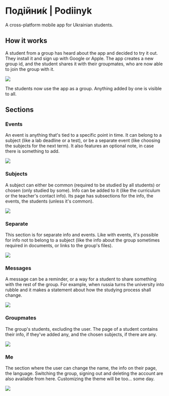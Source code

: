 # Подійни́к | Podiinyk

A cross-platform mobile app for Ukrainian students.


## How it works

A student from a group has heard about the app and decided to try it out. 
They install it and sign up with Google or Apple. The app creates a new group id, 
and the student shares it with their groupmates, who are now able to join the group with it.

![](design/parts/pre-home.png)

The students now use the app as a group. Anything added by one is visible to all.


## Sections

### Events

An event is anything that's tied to a specific point in time. It can belong to a subject 
(like a lab deadline or a test), or be a separate event (like choosing the subjects for the next term). 
It also features an optional note, in case there is something to add.

![](design/parts/events.png)

### Subjects

A subject can either be common (required to be studied by all students) or chosen 
(only studied by some). Info can be added to it (like the curriculum or the teacher's contact info). 
Its page has subsections for the info, the events, the students (unless it's common).

![](design/parts/subjects.png)

### Separate

This section is for separate info and events. Like with events, it's possible for 
info not to belong to a subject (like the info about the group sometimes required in documents, 
or links to the group's files).

![](design/parts/separate.png)

### Messages

A message can be a reminder, or a way for a student to share something with the rest of the group. 
For example, when russia turns the university into rubble and it makes a statement 
about how the studying process shall change.

![](design/parts/messages.png)

### Groupmates

The group's students, excluding the user. The page of a student contains their info, 
if they've added any, and the chosen subjects, if there are any.

![](design/parts/groupmates.png)

### Me

The section where the user can change the name, the info on their page, the language. 
Switching the group, signing out and deleting the account are also available from here. 
Customizing the theme will be too... some day.

![](design/parts/me.png)
